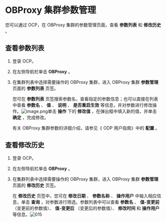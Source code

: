 OBProxy 集群参数管理 
===================================

您可以通过 OCP，在 OBProxy 集群的参数管理页面，查看 **参数列表** 和 **修改历史** 。

**查看参数列表** 
-------------------------------

1. 登录 OCP。

   

2. 在左侧导航栏单击 **OBProxy** 。

   

3. 在集群列表中选择需要操作的 OBProxy 集群，进入 OBProxy 集群 **参数管理** 页面的 **参数列表** 页签。

   您可在 **参数列表** 页签搜索参数名，查看指定的参数信息；也可以直接在列表中查看 **参数名** 、 **值** 、 **说明** 、 **是否重启生效** 等信息，并对参数进行修改操作。![image.png](https://help-static-aliyun-doc.aliyuncs.com/assets/img/zh-CN/9972988061/p200028.png "image.png")单击 **操作** 下的 **修改值** ，在弹出框中填入新的值，并单击 **确定** ，完成修改。

   有关 OBProxy 集群参数的详细介绍，请参见《 ODP 用户指南》中的 **配置** 。
   




**查看修改历史** 
-------------------------------

1. 登录 OCP。

   

2. 在左侧导航栏单击 **OBProxy** 。

   

3. 在集群列表中选择需要操作的 OBProxy 集群，进入 OBProxy 集群 **参数管理** 页面的 **修改历史** 页签。

   在 **修改历史** 页签中，您可在 **修改日期** 、 **参数名称** 、 **操作用户** 中输入相应信息，单击 **查询** ，对参数进行筛选。参数列表中可以查看 **参数名** 、 **值-变更前** （变更前的参数值）、 **值-变更后** （变更后的参数值）、 **修改时间** 和 **操作用户** 等信息。![015](https://help-static-aliyun-doc.aliyuncs.com/assets/img/zh-CN/0082988061/p201535.png)
   



